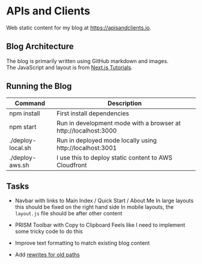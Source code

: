 # APIs and Clients

Web static content for my blog at https://apisandclients.io.

## Blog Architecture

The blog is primarily written using GitHub markdown and images.\
The JavaScript and layout is from [Next.js Tutorials](https://nextjs.org/learn-pages-router/basics/data-fetching/blog-data).

## Running the Blog

| Command | Description |
| ------- | ----------- |
| npm install | First install dependencies |
| npm start | Run in development mode with a browser at http://localhost:3000 |
| ./deploy-local.sh | Run in deployed mode locally using http://localhost:3001 |
| ./deploy-aws.sh | I use this to deploy static content to AWS Cloudfront |

## Tasks

- Navbar with links to Main Index / Quick Start / About Me
  In large layouts this should be fixed on the right hand side
  In mobile layouts, the `layout.js` file should be after other content

- PRISM Toolbar with Copy to Clipboard
  Feels like I need to implement some tricky code to do this

- Improve text formatting to match existing blog content

- Add [rewrites for old paths](https://nextjs.org/docs/pages/api-reference/next-config-js/rewrites)
